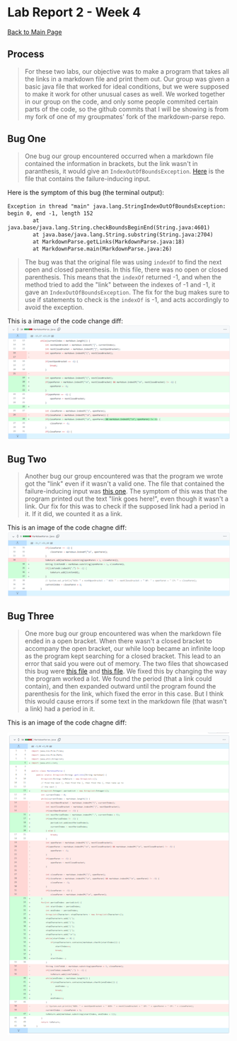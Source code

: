 # Lab Report 2 - Week 4

[Back to Main Page](https://ebayraktaroglu.github.io/cse15l-lab-reports/)

## Process

>For these two labs, our objective was to make a program that takes all the links in a markdown file and print them out. Our group was given a basic java file that worked for ideal conditions, but we were supposed to make it work for other unusual cases as well. We worked together in our group on the code, and only some people commited certain parts of the code, so the github commits that I will be showing is from my fork of one of my groupmates' fork of the markdown-parse repo.

## Bug One

>One bug our group encountered occurred when a markdown file contained the information in brackets, but the link wasn't in paranthesis, it would give an `IndexOutOfBoundsException`. [Here](https://github.com/ebayraktaroglu/markdown-parse/blob/e8730c20114c72506184840112ea49158778f291/markdown-test-three.md) is the file that contains the failure-inducing input.

Here is the symptom of this bug (the terminal output):
```
Exception in thread "main" java.lang.StringIndexOutOfBoundsException: begin 0, end -1, length 152
        at java.base/java.lang.String.checkBoundsBeginEnd(String.java:4601)
        at java.base/java.lang.String.substring(String.java:2704)
        at MarkdownParse.getLinks(MarkdownParse.java:18)
        at MarkdownParse.main(MarkdownParse.java:26)
 ```
>The bug was that the original file was using `indexOf` to find the next open and closed parenthesis. In this file, there was no open or closed parenthesis. This means that the `indexOf` returned -1, and when the method tried to add the "link" between the indexes of -1 and -1, it gave an `IndexOutOfBoundsException`. The fix for the bug makes sure to use if statements to check is the `indexOf` is -1, and acts accordingly to avoid the exception.

This is a image of the code change diff:
![Bug One Code Diff](Lab_Report_Week_4_Screenshots/BugOneFix.png)

## Bug Two

>Another bug our group encountered was that the program we wrote got the "link" even if it wasn't a valid one. The file that contained the failure-inducing input was [this one](https://github.com/ebayraktaroglu/markdown-parse/blob/e8730c20114c72506184840112ea49158778f291/test-file4.md). The symptom of this was that the program printed out the text "link goes here!", even though it wasn't a link. Our fix for this was to check if the supposed link had a period in it. If it did, we counted it as a link.

This is an image of the code chagne diff:
![Bug Two Code Diff](Lab_Report_Week_4_Screenshots/BugTwoFix.png)

## Bug Three

>One more bug our group encountered was when the markdown file ended in a open bracket. When there wasn't a closed bracket to accompany the open bracket, our while loop became an infinite loop as the program kept searching for a closed bracket. This lead to an error that said you were out of memory. The two files that showcased this bug were [this file](https://github.com/ebayraktaroglu/markdown-parse/blob/e8730c20114c72506184840112ea49158778f291/test-file7.md) and [this file](https://github.com/ebayraktaroglu/markdown-parse/blob/e8730c20114c72506184840112ea49158778f291/test-file8.md). We fixed this by changing the way the program worked a lot. We found the period (that a link could contain), and then expanded outward until the program found the parenthesis for the link, which fixed the error in this case. But I think this would cause errors if some text in the markdown file (that wasn't a link) had a period in it.

This is an image of the code chagne diff:

![Bug Three Code Diff](Lab_Report_Week_4_Screenshots/BugThreeFix.png)
